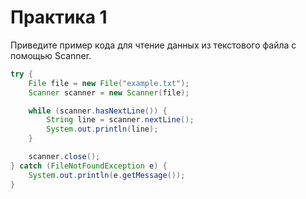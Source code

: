 # Практика 1

Приведите пример кода для чтение данных из текстового файла с помощью Scanner.

```java
try {
    File file = new File("example.txt"); 
    Scanner scanner = new Scanner(file);

    while (scanner.hasNextLine()) {
        String line = scanner.nextLine(); 
        System.out.println(line); 
    }

    scanner.close();
} catch (FileNotFoundException e) {
    System.out.println(e.getMessage());
}
```